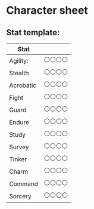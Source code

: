 # Character sheet

## Stat template:

| Stat      |              |
| --------- | ------------ |
| Agility:  | ⚪️⚪️⚪️⚪️ |
| Stealth   | ⚪️⚪️⚪️⚪️ |
| Acrobatic | ⚪️⚪️⚪️⚪️ |
| Fight     | ⚪️⚪️⚪️⚪️ |
| Guard     | ⚪️⚪️⚪️⚪️ |
| Endure    | ⚪️⚪️⚪️⚪️ |
| Study     | ⚪️⚪️⚪️⚪️ |
| Survey    | ⚪️⚪️⚪️⚪️ |
| Tinker    | ⚪️⚪️⚪️⚪️ |
| Charm     | ⚪️⚪️⚪️⚪️ |
| Command   | ⚪️⚪️⚪️⚪️ |
| Sorcery   | ⚪️⚪️⚪️⚪️ |
